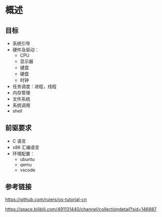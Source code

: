 # 概述

## 目标

- 系统引导
- 硬件及驱动：
    - CPU
    - 显示器
    - 键盘
    - 硬盘
    - 时钟
- 任务调度：进程，线程
- 内存管理
- 文件系统
- 系统调用
- shell

## 前驱要求

- C 语言
- x86 汇编语言
- 环境配置：
    - ubuntu
    - qemu
    - vscode

## 参考链接

https://github.com/ruiers/os-tutorial-cn

https://space.bilibili.com/491131440/channel/collectiondetail?sid=146887
